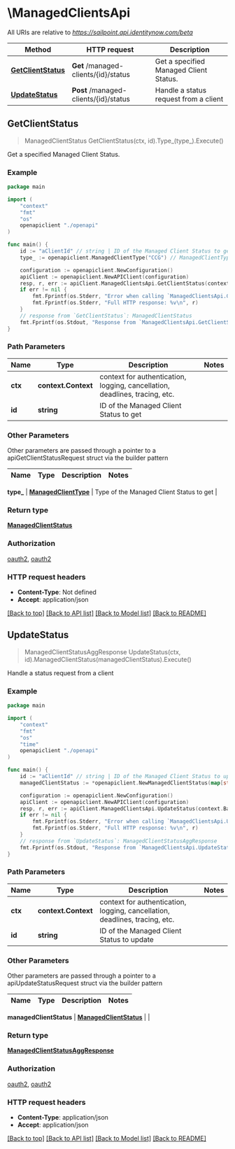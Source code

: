 # \ManagedClientsApi

All URIs are relative to *https://sailpoint.api.identitynow.com/beta*

Method | HTTP request | Description
------------- | ------------- | -------------
[**GetClientStatus**](ManagedClientsApi.md#GetClientStatus) | **Get** /managed-clients/{id}/status | Get a specified Managed Client Status.
[**UpdateStatus**](ManagedClientsApi.md#UpdateStatus) | **Post** /managed-clients/{id}/status | Handle a status request from a client



## GetClientStatus

> ManagedClientStatus GetClientStatus(ctx, id).Type_(type_).Execute()

Get a specified Managed Client Status.



### Example

```go
package main

import (
    "context"
    "fmt"
    "os"
    openapiclient "./openapi"
)

func main() {
    id := "aClientId" // string | ID of the Managed Client Status to get
    type_ := openapiclient.ManagedClientType("CCG") // ManagedClientType | Type of the Managed Client Status to get

    configuration := openapiclient.NewConfiguration()
    apiClient := openapiclient.NewAPIClient(configuration)
    resp, r, err := apiClient.ManagedClientsApi.GetClientStatus(context.Background(), id).Type_(type_).Execute()
    if err != nil {
        fmt.Fprintf(os.Stderr, "Error when calling `ManagedClientsApi.GetClientStatus``: %v\n", err)
        fmt.Fprintf(os.Stderr, "Full HTTP response: %v\n", r)
    }
    // response from `GetClientStatus`: ManagedClientStatus
    fmt.Fprintf(os.Stdout, "Response from `ManagedClientsApi.GetClientStatus`: %v\n", resp)
}
```

### Path Parameters


Name | Type | Description  | Notes
------------- | ------------- | ------------- | -------------
**ctx** | **context.Context** | context for authentication, logging, cancellation, deadlines, tracing, etc.
**id** | **string** | ID of the Managed Client Status to get | 

### Other Parameters

Other parameters are passed through a pointer to a apiGetClientStatusRequest struct via the builder pattern


Name | Type | Description  | Notes
------------- | ------------- | ------------- | -------------

 **type_** | [**ManagedClientType**](ManagedClientType.md) | Type of the Managed Client Status to get | 

### Return type

[**ManagedClientStatus**](ManagedClientStatus.md)

### Authorization

[oauth2](../README.md#oauth2), [oauth2](../README.md#oauth2)

### HTTP request headers

- **Content-Type**: Not defined
- **Accept**: application/json

[[Back to top]](#) [[Back to API list]](../README.md#documentation-for-api-endpoints)
[[Back to Model list]](../README.md#documentation-for-models)
[[Back to README]](../README.md)


## UpdateStatus

> ManagedClientStatusAggResponse UpdateStatus(ctx, id).ManagedClientStatus(managedClientStatus).Execute()

Handle a status request from a client



### Example

```go
package main

import (
    "context"
    "fmt"
    "os"
    "time"
    openapiclient "./openapi"
)

func main() {
    id := "aClientId" // string | ID of the Managed Client Status to update
    managedClientStatus := *openapiclient.NewManagedClientStatus(map[string]interface{}({alertKey=, id=5678, clusterId=1234, ccg_etag=ccg_etag123xyz456, ccg_pin=NONE, cookbook_etag=20210420125956-20210511144538, hostname=megapod-useast1-secret-hostname.sailpoint.com, internal_ip=127.0.0.1, lastSeen=1620843964604, sinceSeen=14708, sinceSeenMillis=14708, localDev=false, stacktrace=, state=null, status=NORMAL, uuid=null, product=idn, va_version=null, platform_version=2, os_version=2345.3.1, os_type=flatcar, hypervisor=unknown}), openapiclient.ManagedClientStatusEnum("NORMAL"), openapiclient.ManagedClientType("CCG"), time.Now()) // ManagedClientStatus | 

    configuration := openapiclient.NewConfiguration()
    apiClient := openapiclient.NewAPIClient(configuration)
    resp, r, err := apiClient.ManagedClientsApi.UpdateStatus(context.Background(), id).ManagedClientStatus(managedClientStatus).Execute()
    if err != nil {
        fmt.Fprintf(os.Stderr, "Error when calling `ManagedClientsApi.UpdateStatus``: %v\n", err)
        fmt.Fprintf(os.Stderr, "Full HTTP response: %v\n", r)
    }
    // response from `UpdateStatus`: ManagedClientStatusAggResponse
    fmt.Fprintf(os.Stdout, "Response from `ManagedClientsApi.UpdateStatus`: %v\n", resp)
}
```

### Path Parameters


Name | Type | Description  | Notes
------------- | ------------- | ------------- | -------------
**ctx** | **context.Context** | context for authentication, logging, cancellation, deadlines, tracing, etc.
**id** | **string** | ID of the Managed Client Status to update | 

### Other Parameters

Other parameters are passed through a pointer to a apiUpdateStatusRequest struct via the builder pattern


Name | Type | Description  | Notes
------------- | ------------- | ------------- | -------------

 **managedClientStatus** | [**ManagedClientStatus**](ManagedClientStatus.md) |  | 

### Return type

[**ManagedClientStatusAggResponse**](ManagedClientStatusAggResponse.md)

### Authorization

[oauth2](../README.md#oauth2), [oauth2](../README.md#oauth2)

### HTTP request headers

- **Content-Type**: application/json
- **Accept**: application/json

[[Back to top]](#) [[Back to API list]](../README.md#documentation-for-api-endpoints)
[[Back to Model list]](../README.md#documentation-for-models)
[[Back to README]](../README.md)

